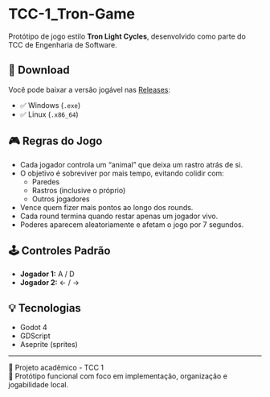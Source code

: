 # TCC-1_Tron-Game

Protótipo de jogo estilo **Tron Light Cycles**, desenvolvido como parte do TCC de Engenharia de Software.

## 🔽 Download

Você pode baixar a versão jogável nas [Releases](https://github.com/SEU_USUARIO/SEU_REPOSITORIO/releases):

- ✅ Windows (`.exe`)
- ✅ Linux (`.x86_64`)

## 🎮 Regras do Jogo

- Cada jogador controla um “animal” que deixa um rastro atrás de si.
- O objetivo é sobreviver por mais tempo, evitando colidir com:
  - Paredes
  - Rastros (inclusive o próprio)
  - Outros jogadores
- Vence quem fizer mais pontos ao longo dos rounds.
- Cada round termina quando restar apenas um jogador vivo.
- Poderes aparecem aleatoriamente e afetam o jogo por 7 segundos.

## 🕹️ Controles Padrão

- **Jogador 1:** A / D
- **Jogador 2:** ← / →

## 💡 Tecnologias

- Godot 4
- GDScript
- Aseprite (sprites)

---

👾 Projeto acadêmico - TCC 1  
📁 Protótipo funcional com foco em implementação, organização e jogabilidade local.
